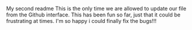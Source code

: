 My second readme
This is the only time we are allowed to update our file from the Github interface.
This has been fun so far, just that it could be frustrating at times.
I'm so happy i could finally fix the bugs!!!

